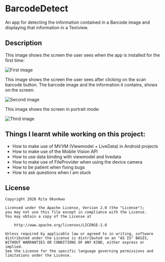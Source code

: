 # BarcodeDetect
An app for detecting the information contained in a Barcode image and displaying that information in a Textview.

## Description

This image shows the screen the user sees when the app is installed for the first time:

![First image](https://github.com/Rita-Okonkwo/BarcodeDetect/blob/master/screenshots/barcode1.png)

This image shows the screen the user sees after clicking on the scan barcode button. The barcode image and the information it contains,
shows on the screen:

![Second image](https://github.com/Rita-Okonkwo/BarcodeDetect/blob/master/screenshots/barcode3.png)

This image shows the screen in portrait mode:

![Third image](https://github.com/Rita-Okonkwo/BarcodeDetect/blob/master/screenshots/barcode2.png)

## Things I learnt while working on this project:
* How to make use of MVVM (Viewmodel + LiveData) in Android projects
* How to make use of the Mobile Vision API
* How to use data binding with viewmodel and livedata
* How to make use of FileProvider when using the device camera
* How to be patient when fixing bugs
* How to ask questions when I am stuck

## License
```
Copyright 2020 Rita Okonkwo

Licensed under the Apache License, Version 2.0 (the "License");
you may not use this file except in compliance with the License.
You may obtain a copy of the License at

    http://www.apache.org/licenses/LICENSE-2.0

Unless required by applicable law or agreed to in writing, software
distributed under the License is distributed on an "AS IS" BASIS,
WITHOUT WARRANTIES OR CONDITIONS OF ANY KIND, either express or implied.
See the License for the specific language governing permissions and
limitations under the License.
```
